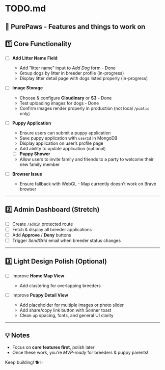 # TODO.md

## 🐾 PurePaws - Features and things to work on

## 1️⃣ Core Functionality

- [ ] **Add Litter Name Field**
  - Add “litter name” input to *Add Dog* form - Done
  - Group dogs by litter in breeder profile (in-progress)
  - Display litter detail page with dogs listed properly (in-progress)

- [ ] **Image Storage**
  - Choose & configure **Cloudinary** or **S3** - Done
  - Test uploading images for dogs - Done
  - Confirm images render properly in production (not local `/public` only)

- [ ] **Puppy Application**
  - Ensure users can submit a puppy application
  - Save puppy application with `userId` in MongoDB
  - Display application on user’s profile page
  - Add ability to update application (optional)

  - [ ] **Puppy Shower**
  - Allow users to invite family and friends to a party to welcome their new family member 

- [ ] **Browser Issue**
  - Ensure fallback with WebGL - Map currently doesn't work on Brave browser 


---

## 2️⃣ Admin Dashboard (Stretch)

- [ ] Create `/admin` protected route
- [ ] Fetch & display all breeder applications
- [ ] Add **Approve** / **Deny** buttons
- [ ] Trigger *SendGrid* email when breeder status changes

---

## 3️⃣ Light Design Polish (Optional)

- [ ] Improve **Home Map View**
  - Add clustering for overlapping breeders 

- [ ] Improve **Puppy Detail View**
  - Add placeholder for multiple images or photo slider
  - Add share/copy link button with Sonner toast
  - Clean up spacing, fonts, and general UI clarity

---

## 💡 Notes

- Focus on **core features first**, polish later
- Once these work, you’re *MVP-ready* for breeders & puppy parents!

Keep building! 🐕✨